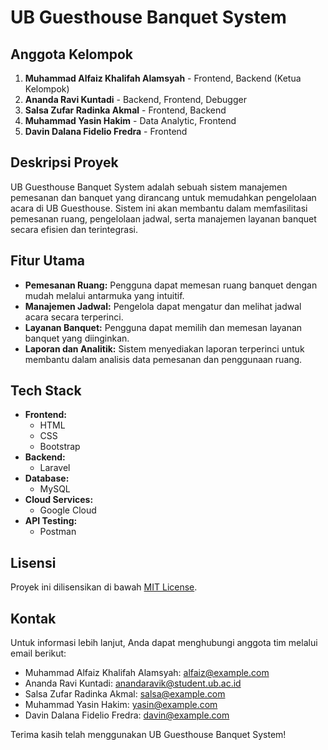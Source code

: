 # UB Guesthouse Banquet System

## Anggota Kelompok

1. **Muhammad Alfaiz Khalifah Alamsyah** - Frontend, Backend (Ketua Kelompok)
2. **Ananda Ravi Kuntadi** - Backend, Frontend, Debugger
3. **Salsa Zufar Radinka Akmal** - Frontend, Backend
4. **Muhammad Yasin Hakim** - Data Analytic, Frontend
5. **Davin Dalana Fidelio Fredra** - Frontend

## Deskripsi Proyek

UB Guesthouse Banquet System adalah sebuah sistem manajemen pemesanan dan banquet yang dirancang untuk memudahkan pengelolaan acara di UB Guesthouse. Sistem ini akan membantu dalam memfasilitasi pemesanan ruang, pengelolaan jadwal, serta manajemen layanan banquet secara efisien dan terintegrasi.

## Fitur Utama

- **Pemesanan Ruang:** Pengguna dapat memesan ruang banquet dengan mudah melalui antarmuka yang intuitif.
- **Manajemen Jadwal:** Pengelola dapat mengatur dan melihat jadwal acara secara terperinci.
- **Layanan Banquet:** Pengguna dapat memilih dan memesan layanan banquet yang diinginkan.
- **Laporan dan Analitik:** Sistem menyediakan laporan terperinci untuk membantu dalam analisis data pemesanan dan penggunaan ruang.

## Tech Stack

- **Frontend:** 
  - HTML
  - CSS
  - Bootstrap
- **Backend:**
  - Laravel
- **Database:**
  - MySQL
- **Cloud Services:**
  - Google Cloud
- **API Testing:**
  - Postman



## Lisensi

Proyek ini dilisensikan di bawah [MIT License](LICENSE).

## Kontak

Untuk informasi lebih lanjut, Anda dapat menghubungi anggota tim melalui email berikut:

- Muhammad Alfaiz Khalifah Alamsyah: alfaiz@example.com
- Ananda Ravi Kuntadi: anandaravik@student.ub.ac.id
- Salsa Zufar Radinka Akmal: salsa@example.com
- Muhammad Yasin Hakim: yasin@example.com
- Davin Dalana Fidelio Fredra: davin@example.com

Terima kasih telah menggunakan UB Guesthouse Banquet System!

